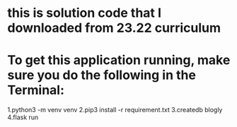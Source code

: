 # this is solution code that I downloaded from 23.22 curriculum
# To get this application running, make sure you do the following in the Terminal: 
1.python3 -m venv venv
2.pip3 install -r requirement.txt
3.createdb blogly
4.flask run
